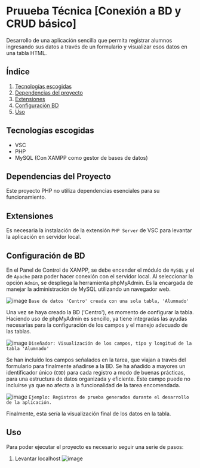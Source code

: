 # Pruueba Técnica [Conexión a BD y CRUD básico]

Desarrollo de una aplicación sencilla que permita registrar alumnos ingresando sus datos a través de un formulario y visualizar esos datos en una tabla HTML.

## Índice

1. [Tecnologías escogidas](#tecnologíasescogidas)
2. [Dependencias del proyecto](#dependencias)
3. [Extensiones](#extensiones)
4. [Configuración BD](#configuracionBD)
5. [Uso](#uso)

## Tecnologías escogidas
- VSC 
- PHP
- MySQL (Con XAMPP como gestor de bases de datos)


## Dependencias del Proyecto
Este proyecto PHP no utiliza dependencias esenciales para su funcionamiento.

 
## Extensiones
Es necesaria la instalación de la extensión `PHP Server` de VSC para levantar la aplicación en servidor local.


## Configuración de BD
En el Panel de Control de XAMPP, se debe encender el módulo de `MySQL` y el de `Apache` para poder hacer conexión con el servidor local.
Al seleccionar la opción `Admin`, se despliega la herramienta phpMyAdmin. Es la encargada de manejar la administración de MySQL utilizando un navegador web.


![image](https://github.com/user-attachments/assets/2d0dab7a-05d3-4a64-86a3-39957eadeef4)
`Base de datos 'Centro' creada con una sola tabla, 'Alumnado'`

Una vez se haya creado la BD ('Centro'), es momento de configurar la tabla. Haciendo uso de phpMyAdmin es sencillo, ya tiene integradas las ayudas necesarias para la configuración de los campos y el manejo adecuado de las tablas.

![image](https://github.com/user-attachments/assets/3c461bbc-14aa-4195-9374-33df5e6cbc55)
`Diseñador: Visualización de los campos, tipo y longitud de la tabla 'Alumnado'`

Se han incluído los campos señalados en la tarea, que viajan a través del formulario para finalmente añadirse a la BD. Se ha añadido a mayores un identificador único (`COD`) para cada registro a modo de buenas prácticas, para una estructura de datos organizada y eficiente. Este campo puede no incluírse ya que no afecta a la funcionalidad de la tarea encomendada.

![image](https://github.com/user-attachments/assets/b814ac76-4b0d-45fc-9ecb-bf9e39cbc0ea)
`Ejemplo: Registros de prueba generados durante el desarrollo de la aplicación.`

Finalmente, esta sería la visualización final de los datos en la tabla.

## Uso
Para poder ejecutar el proyecto es necesario seguir una serie de pasos:

1. Levantar localhost
![image](https://github.com/user-attachments/assets/59d70fa0-5dc7-4eef-9a9e-dc2595c0cd7c)


